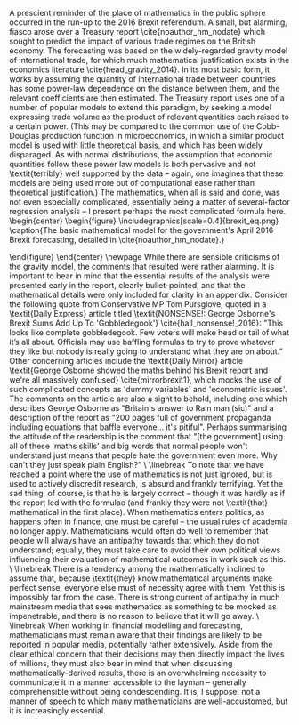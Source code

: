A prescient reminder of the place of mathematics in the public sphere occurred in the run-up to the 2016 Brexit referendum. A small, but alarming, fiasco arose over a Treasury report \cite{noauthor_hm_nodate} which sought to predict the impact of various trade regimes on the British economy. The forecasting was based on the widely-regarded gravity model of international trade, for which much mathematical justification exists in the economics literature \cite{head_gravity_2014}. In its most basic form, it works by assuming the quantity of international trade between countries has some power-law dependence on the distance between them, and the relevant coefficients are then estimated. The Treasury report uses one of a number of popular models to extend this paradigm, by seeking a model expressing trade volume as the product of relevant quantities each raised to a certain power. (This may be compared to the common use of the Cobb-Douglas production function in microeconomics, in which a similar product model is used with little theoretical basis, and which has been widely disparaged.  As with normal distributions, the assumption that economic quantities follow these power law models is both pervasive and not \textit{terribly} well supported by the data – again, one imagines that these models are being used more out of computational ease rather than theoretical justification.)  The mathematics, when all is said and done, was not even especially complicated, essentially being a matter of several-factor regression analysis – I present perhaps the most complicated formula here.  
\begin{center}
\begin{figure}
\includegraphics[scale=0.4]{brexit_eq.png}
\caption{The basic mathematical model for the government's April 2016 Brexit forecasting, detailed in \cite{noauthor_hm_nodate}.}

\end{figure}
\end{center}
\newpage
While there are sensible criticisms of the gravity model, the comments that resulted were rather alarming. It is important to bear in mind that the essential results of the analysis were presented early in the report, clearly bullet-pointed, and that the mathematical details were only included for clarity in an appendix. Consider the following quote from Conservative MP Tom Pursglove, quoted in a \textit{Daily Express} article titled \textit{NONSENSE!: George Osborne's Brexit Sums Add Up To 'Gobbledegook'} \cite{hall_nonsense!_2016}: "This looks like complete gobbledegook. Few voters will make head or tail of what it’s all about. Officials may use baffling formulas to try to prove whatever they like but nobody is really going to understand what they are on about.” Other concerning articles include the \textit{Daily Mirror} article \textit{George Osborne showed the maths behind his Brexit report and we're all massively confused} \cite{mirrorbrexit1}, which mocks the use of such complicated concepts as 'dummy variables' and 'econometric issues'. The comments on the article are also a sight to behold, including one which describes George Osborne as "Britain's answer to Rain man (sic)" and a description of the report as "200 pages full of government propaganda including equations that baffle everyone... it's pitiful". Perhaps summarising the attitude of the readership is the comment that "[the government] using all of these 'maths skills' and big words that normal people won't understand just means that people hate the government even more. Why can't they just speak plain English?" \\
\linebreak
 To note that we have reached a point where the use of mathematics is not just ignored, but is used to actively discredit research, is absurd and frankly terrifying. Yet the sad thing, of course, is that he is largely correct – though it was hardly as if the report led with the formulae (and frankly they were not \textit{that} mathematical in the first place). When mathematics enters politics, as happens often in finance, one must be careful – the usual rules of academia no longer apply. Mathematicians would often do well to remember that people will always have an antipathy towards that which they do not understand; equally, they must take care to avoid their own political views influencing their evaluation of mathematical outcomes in work such as this. \\
\linebreak
There is a tendency among the mathematically inclined to assume that, because \textit{they} know mathematical arguments make perfect sense, everyone else must of necessity agree with them. Yet this is impossibly far from the case. There is strong current of antipathy in much mainstream media that sees mathematics as something to be mocked as impenetrable, and there is no reason to believe that it will go away.  \\
\linebreak
When working in financial modelling and forecasting, mathematicians must remain aware that their findings are likely to be reported in popular media, potentially rather extensively. Aside from the clear ethical concern that their decisions may then directly impact the lives of millions, they must also bear in mind that when discussing mathematically-derived results, there is an overwhelming necessity to communicate it in a manner accessible to the layman – generally comprehensible without being condescending. It is, I suppose, not a manner of speech to which many mathematicians are well-accustomed, but it is increasingly essential.
